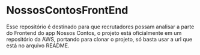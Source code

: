 # NossosContosFrontEnd
Esse repositório é destinado para que recrutadores possam analisar a parte do Frontend do app Nossos Contos, o projeto está oficialmente em um repositório da AWS, portando para clonar o projeto, só basta usar a url que está no arquivo README. 
